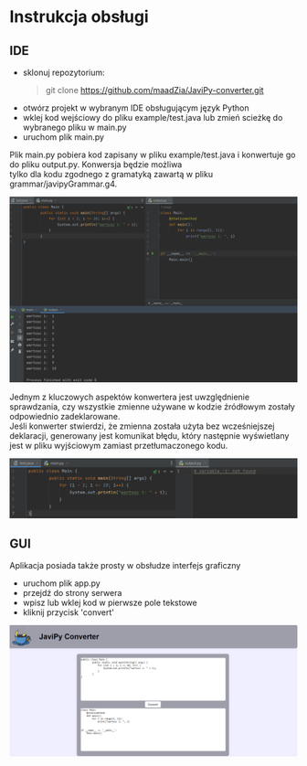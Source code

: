 # Instrukcja obsługi
## IDE
- sklonuj repozytorium:
  > git clone https://github.com/maadZia/JaviPy-converter.git
- otwórz projekt w wybranym IDE obsługującym język Python
- wklej kod wejściowy do pliku example/test.java lub zmień scieżkę do wybranego pliku w main.py
- uruchom plik main.py

Plik main.py pobiera kod zapisany w pliku example/test.java i konwertuje go do pliku output.py. Konwersja będzie możliwa <br>
tylko dla kodu zgodnego z gramatyką zawartą w pliku grammar/javipyGrammar.g4. <br>

![](https://github.com/maadZia/JaviPy-converter/blob/main/instructions/img/instruction1.png)

Jednym z kluczowych aspektów konwertera jest uwzględnienie sprawdzania, czy wszystkie zmienne używane
w kodzie źródłowym zostały odpowiednio zadeklarowane. <br>
Jeśli konwerter stwierdzi, że zmienna została użyta bez wcześniejszej deklaracji, generowany jest komunikat błędu, 
który następnie wyświetlany jest w pliku wyjściowym zamiast przetłumaczonego kodu.

![](https://github.com/maadZia/JaviPy-converter/blob/main/instructions/img/instruction2.png)


## GUI
Aplikacja posiada także prosty w obsłudze interfejs graficzny
- uruchom plik app.py
- przejdź do strony serwera
- wpisz lub wklej kod w pierwsze pole tekstowe
- kliknij przycisk 'convert'
  
![](https://github.com/maadZia/JaviPy-converter/blob/main/instructions/img/instruction3.png)
